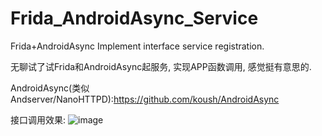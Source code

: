# Frida_AndroidAsync_Service
Frida+AndroidAsync Implement interface service registration.

无聊试了试Frida和AndroidAsync起服务, 实现APP函数调用, 感觉挺有意思的.

AndroidAsync(类似Andserver/NanoHTTPD):https://github.com/koush/AndroidAsync

接口调用效果:
![image](https://github.com/Frida_AndroidAsync_Service/master/image.png)

